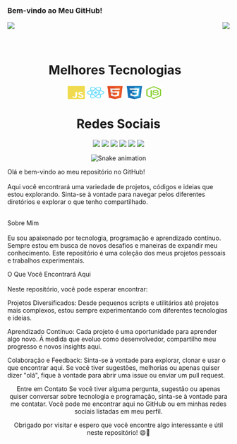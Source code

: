 ### Bem-vindo ao Meu GitHub!
<div>
  <img  height="180em" src="https://github-readme-stats.vercel.app/api?username=dev-ley&show_icons=true&theme=great-gatsby&include_all_commits=true&count_private=true"/>
  <img align="right" height="180em" src="https://github-readme-stats.vercel.app/api/top-langs/?username=dev-ley&layout=compact&langs_count=16&theme=great-gatsby"/>
</div>

<br>

<div  align="center"> 
  <div style="display: inline_block"><br>
    <h1 align="center">Melhores Tecnologias</h1>
    <img align="center" height="30" width="40" alt="js-icon"  src="https://raw.githubusercontent.com/devicons/devicon/master/icons/javascript/javascript-plain.svg">
    <img align="center" height="30" width="40" alt="react-icon" src="https://raw.githubusercontent.com/devicons/devicon/master/icons/react/react-original.svg">
    <img align="center" height="30" width="40" alt="html-icon" src="https://raw.githubusercontent.com/devicons/devicon/master/icons/html5/html5-original.svg">
    <img align="center" height="30" width="40" alt="css-icon" src="https://raw.githubusercontent.com/devicons/devicon/master/icons/css3/css3-original.svg">
    <img align="center" height="30" width="40" alt="nodejs-icon" src="https://raw.githubusercontent.com/devicons/devicon/master/icons/nodejs/nodejs-original.svg">
   </div>
    
  
  <div>
    <h1 align="center">Redes Sociais</h1>
  <div> 
    
  <a href="#" target="_blank"><img src="https://img.shields.io/badge/YouTube-FF0000?style=for-the-badge&logo=youtube&logoColor=white" target="_blank"></a>
  <a href="https://instagram.com/leynvc" target="_blank"><img src="https://img.shields.io/badge/-Instagram-%23E4405F?style=for-the-badge&logo=instagram&logoColor=white" target="_blank"></a>
 	<a href="#" target="_blank"><img src="https://img.shields.io/badge/Twitch-9146FF?style=for-the-badge&logo=twitch&logoColor=white" target="_blank"></a>
 <a href="#" target="_blank"><img src="https://img.shields.io/badge/Discord-7289DA?style=for-the-badge&logo=discord&logoColor=white" target="_blank"></a> 
  <a href = "mailto:ley.desenvolvedor@gmail.com"><img src="https://img.shields.io/badge/-Gmail-%23333?style=for-the-badge&logo=gmail&logoColor=white" target="_blank"></a>
  <a href="https://www.linkedin.com/in/wr-dev" target="_blank"><img src="https://img.shields.io/badge/-LinkedIn-%230077B5?style=for-the-badge&logo=linkedin&logoColor=white" target="_blank"></a> 
  
</div>

![Snake animation](https://github.com/LuigiGF/LuigiGF/blob/output/github-contribution-grid-snake.svg)
</div>


<div align="start">
Olá e bem-vindo ao meu repositório no GitHub! <br><br>
Aqui você encontrará uma variedade de projetos, códigos e ideias que estou explorando. Sinta-se à vontade para navegar pelos diferentes diretórios e explorar o que tenho compartilhado.<br><br>

Sobre Mim <br><br>
Eu sou apaixonado por tecnologia, programação e aprendizado contínuo. Sempre estou em busca de novos desafios e maneiras de expandir meu conhecimento. Este repositório é uma coleção dos meus projetos pessoais e trabalhos experimentais.<br>

O Que Você Encontrará Aqui<br><br>
Neste repositório, você pode esperar encontrar:<br>

Projetos Diversificados: Desde pequenos scripts e utilitários até projetos mais complexos, estou sempre experimentando com diferentes tecnologias e ideias.<br>

Aprendizado Contínuo: Cada projeto é uma oportunidade para aprender algo novo. À medida que evoluo como desenvolvedor, compartilho meu progresso e novos insights aqui.<br>

Colaboração e Feedback: Sinta-se à vontade para explorar, clonar e usar o que encontrar aqui. Se você tiver sugestões, melhorias ou apenas quiser dizer "olá", fique à vontade para abrir uma issue ou enviar um pull request.<br>

</div>
Entre em Contato
Se você tiver alguma pergunta, sugestão ou apenas quiser conversar sobre tecnologia e programação, sinta-se à vontade para me contatar. Você pode me encontrar aqui no GitHub ou em minhas redes sociais listadas em meu perfil.

Obrigado por visitar e espero que você encontre algo interessante e útil neste repositório! 😄🚀
